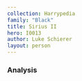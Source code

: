 ```yaml
---
collection: Harrypedia
family: "Black"
title: Sirius II
hero: I0013
author: Luke Schierer
layout: person
---
```


### Analysis
